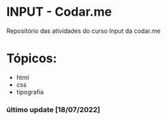 # INPUT - Codar.me

Repositório das atividades do curso Input da codar.me

# Tópicos: 
- html
- css
- tipografia

### último update [18/07/2022]
